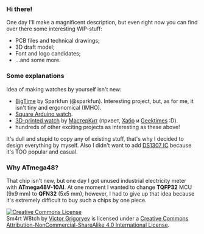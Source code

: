 ### Hi there!
One day I'll make a magnificent description, but even right now you can find over there some interesting WIP-stuff:
* PCB files and technical drawings;
* 3D draft model;
* Font and logo candidates;
* ...and some more.

### Some explanations
Idea of making watches by yourself isn't new: 
* [BigTime](https://github.com/sparkfun/BigTime) by Sparkfun (@sparkfun). Interesting project, but, as for me, it isn't tiny and ergonomical (IMHO). 
* [Square Arduino watch](http://www.engadget.com/2011/09/28/a-diy-arduino-watch-thats-actually-wearable-still-wont-win-yo/).
* [3D-printed watch](http://habrahabr.ru/company/masterkit/blog/254099/) by [МастерКит](http://masterkit.ru/) (привет, [Хабр](http://habrahabr.ru/) и [Geektimes](http://geektimes.ru/) :D).
* hundreds of other exciting projects as interesting as these above!

It's dull and stupid to copy any of existing stuff, that's why I decided to design everything by myself. Also I didn't want to add [DS1307 IC](http://www.digibay.in/image/cache/data/sachinelectronics/LS01/LS01-99-0089-A-600x600.jpg) because it's TOO popular and casual. 

### Why ATmega48?
That chip isn't new, but one day I got unused industrial electricity meter with **ATmega48V-10AI**. At one moment I wanted to change **TQFP32** MCU (9x9 mm) to **QFN32** (5x5 mm), however, I had to give up that idea because it's extremely difficult to buy such a chips by one piece.

[![Creative Commons License](https://i.creativecommons.org/l/by-nc-sa/4.0/88x31.png)](http://creativecommons.org/licenses/by-nc-sa/4.0/)  
<span xmlns:dct="http://purl.org/dc/terms/" property="dct:title">Sm4rt W8tch</span> by [Victor Grigoryev](vk.com/victor_grigoryev) is licensed under a [Creative Commons Attribution-NonCommercial-ShareAlike 4.0 International License](http://creativecommons.org/licenses/by-nc-sa/4.0/).